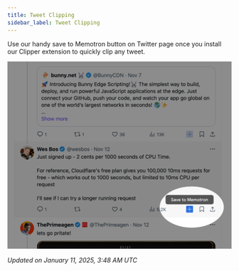 ```yaml
---
title: Tweet Clipping
sidebar_label: Tweet Clipping
---
```


Use our handy save to Memotron button on Twitter page once you install our Clipper extension to quickly clip any tweet.

![alt image](../../../src/images/memotron-docs/tweet-clipping.webp)

*Updated on January 11, 2025, 3:48 AM UTC*
